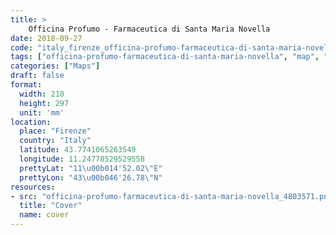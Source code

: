 ```yaml
---
title: > 
    Officina Profumo - Farmaceutica di Santa Maria Novella
date: 2018-09-27
code: "italy_firenze_officina-profumo-farmaceutica-di-santa-maria-novella_4803571"
tags: ["officina-profumo-farmaceutica-di-santa-maria-novella", "map", "architecture", "buildings", "Firenze", "Italy"]
categories: ["Maps"]
draft: false
format:
  width: 210
  height: 297
  unit: 'mm'
location:
  place: "Firenze"
  country: "Italy"
  latitude: 43.7741065263549
  longitude: 11.24778529529558
  prettyLat: "11\u00b014'52.02\"E"
  prettyLon: "43\u00b046'26.78\"N"
resources:
- src: "officina-profumo-farmaceutica-di-santa-maria-novella_4803571.png"
  title: "Cover"
  name: cover
---
```

